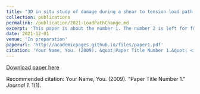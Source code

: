 ```yaml
---
title: "3D in situ study of damage during a shear to tension load path change"
collection: publications
permalink: /publication/2021-LoadPathChange.md
excerpt: 'This paper is about the number 1. The number 2 is left for future work.'
date: 2021-12-01
venue: 'In preparation'
paperurl: 'http://academicpages.github.io/files/paper1.pdf'
citation: 'Your Name, You. (2009). &quot;Paper Title Number 1.&quot; <i>Journal 1</i>. 1(1).'
---
```


[Download paper here](http://academicpages.github.io/files/paper1.pdf)

Recommended citation: Your Name, You. (2009). "Paper Title Number 1." <i>Journal 1</i>. 1(1).
